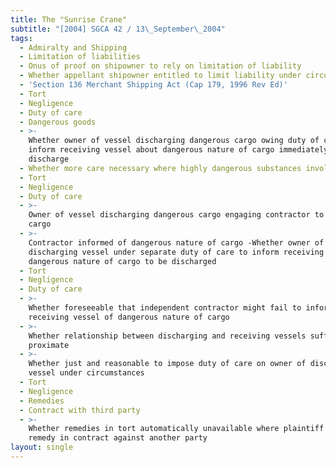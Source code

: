 ```yaml
---
title: The "Sunrise Crane"
subtitle: "[2004] SGCA 42 / 13\_September\_2004"
tags:
  - Admiralty and Shipping
  - Limitation of liabilities
  - Onus of proof on shipowner to rely on limitation of liability
  - Whether appellant shipowner entitled to limit liability under circumstances
  - 'Section 136 Merchant Shipping Act (Cap 179, 1996 Rev Ed)'
  - Tort
  - Negligence
  - Duty of care
  - Dangerous goods
  - >-
    Whether owner of vessel discharging dangerous cargo owing duty of care to
    inform receiving vessel about dangerous nature of cargo immediately prior to
    discharge
  - Whether more care necessary where highly dangerous substances involved
  - Tort
  - Negligence
  - Duty of care
  - >-
    Owner of vessel discharging dangerous cargo engaging contractor to discharge
    cargo
  - >-
    Contractor informed of dangerous nature of cargo -Whether owner of
    discharging vessel under separate duty of care to inform receiving vessel of
    dangerous nature of cargo to be discharged
  - Tort
  - Negligence
  - Duty of care
  - >-
    Whether foreseeable that independent contractor might fail to inform
    receiving vessel of dangerous nature of cargo
  - >-
    Whether relationship between discharging and receiving vessels sufficiently
    proximate
  - >-
    Whether just and reasonable to impose duty of care on owner of discharging
    vessel under circumstances
  - Tort
  - Negligence
  - Remedies
  - Contract with third party
  - >-
    Whether remedies in tort automatically unavailable where plaintiff having
    remedy in contract against another party
layout: single
---
```


